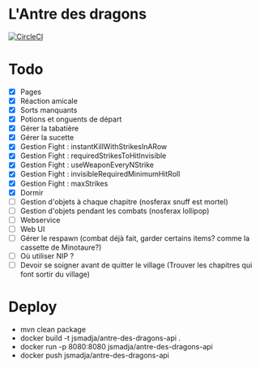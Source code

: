 # L'Antre des dragons

[![CircleCI](https://circleci.com/gh/jsmadja/antre-des-dragons.svg?style=svg)](https://circleci.com/gh/jsmadja/antre-des-dragons)

# Todo
- [X] Pages
- [X] Réaction amicale
- [X] Sorts manquants
- [X] Potions et onguents de départ
- [X] Gérer la tabatière
- [X] Gérer la sucette
- [X] Gestion Fight : instantKillWithStrikesInARow
- [X] Gestion Fight : requiredStrikesToHitInvisible
- [X] Gestion Fight : useWeaponEveryNStrike
- [X] Gestion Fight : invisibleRequiredMinimumHitRoll
- [X] Gestion Fight : maxStrikes
- [X] Dormir
- [ ] Gestion d'objets à chaque chapitre (nosferax snuff est mortel)
- [ ] Gestion d'objets pendant les combats (nosferax lollipop)
- [ ] Webservice
- [ ] Web UI
- [ ] Gérer le respawn (combat déjà fait, garder certains items? comme la cassette de Minotaure?)
- [ ] Où utiliser NIP ?
- [ ] Devoir se soigner avant de quitter le village (Trouver les chapitres qui font sortir du village)

# Deploy

- mvn clean package
- docker build -t jsmadja/antre-des-dragons-api .
- docker run -p 8080:8080 jsmadja/antre-des-dragons-api
- docker push jsmadja/antre-des-dragons-api
